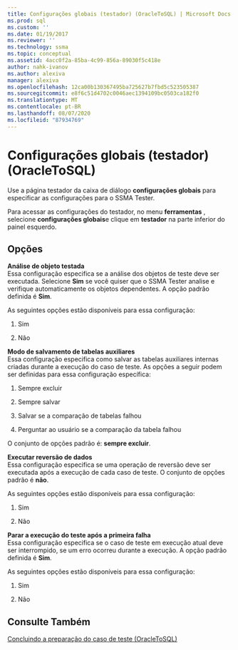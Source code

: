 ```yaml
---
title: Configurações globais (testador) (OracleToSQL) | Microsoft Docs
ms.prod: sql
ms.custom: ''
ms.date: 01/19/2017
ms.reviewer: ''
ms.technology: ssma
ms.topic: conceptual
ms.assetid: 4acc0f2a-85ba-4c99-856a-89030f5c418e
author: nahk-ivanov
ms.author: alexiva
manager: alexiva
ms.openlocfilehash: 12ca00b130367495ba725627b7fbd5c523505387
ms.sourcegitcommit: e8f6c51d4702c0046aec1394109bc0503ca182f0
ms.translationtype: MT
ms.contentlocale: pt-BR
ms.lasthandoff: 08/07/2020
ms.locfileid: "87934769"
---
```

# <a name="global-settings-tester-oracletosql"></a>Configurações globais (testador) (OracleToSQL)
Use a página testador da caixa de diálogo **configurações globais** para especificar as configurações para o SSMA Tester.  
  
Para acessar as configurações do testador, no menu **ferramentas** , selecione **configurações globais**e clique em **testador** na parte inferior do painel esquerdo.  
  
## <a name="options"></a>Opções  
**Análise de objeto testada**  
Essa configuração especifica se a análise dos objetos de teste deve ser executada. Selecione **Sim** se você quiser que o SSMA Tester analise e verifique automaticamente os objetos dependentes. A opção padrão definida é **Sim**.  
  
As seguintes opções estão disponíveis para essa configuração:  
  
1.  Sim  
  
2.  Não  
  
**Modo de salvamento de tabelas auxiliares**  
Essa configuração especifica como salvar as tabelas auxiliares internas criadas durante a execução do caso de teste. As opções a seguir podem ser definidas para essa configuração específica:  
  
1.  Sempre excluir  
  
2.  Sempre salvar  
  
3.  Salvar se a comparação de tabelas falhou  
  
4.  Perguntar ao usuário se a comparação da tabela falhou  
  
O conjunto de opções padrão é: **sempre excluir**.  
  
**Executar reversão de dados**  
Essa configuração especifica se uma operação de reversão deve ser executada após a execução de cada caso de teste. O conjunto de opções padrão é **não**.  
  
As seguintes opções estão disponíveis para essa configuração:  
  
1.  Sim  
  
2.  Não  
  
**Parar a execução do teste após a primeira falha**  
Essa configuração especifica se o caso de teste em execução atual deve ser interrompido, se um erro ocorreu durante a execução. A opção padrão definida é **Sim**.  
  
As seguintes opções estão disponíveis para essa configuração:  
  
1.  Sim  
  
2.  Não  
  
## <a name="see-also"></a>Consulte Também  
[Concluindo a preparação do caso de teste &#40;OracleToSQL&#41;](../../ssma/oracle/finishing-test-case-preparation-oracletosql.md)  
  
